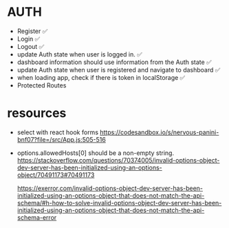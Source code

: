 # AUTH

- Register ✅
- Login ✅
- Logout ✅
- update Auth state when user is logged in. ✅
- dashboard information should use information from the Auth state ✅
- update Auth state when user is registered and navigate to dashboard ✅
- when loading app, check if there is token in localStorage ✅
- Protected Routes

# resources

- select with react hook forms
  https://codesandbox.io/s/nervous-panini-bnf07?file=/src/App.js:505-516

- options.allowedHosts[0] should be a non-empty string.
  https://stackoverflow.com/questions/70374005/invalid-options-object-dev-server-has-been-initialized-using-an-options-object/70491173#70491173

  https://exerror.com/invalid-options-object-dev-server-has-been-initialized-using-an-options-object-that-does-not-match-the-api-schema/#h-how-to-solve-invalid-options-object-dev-server-has-been-initialized-using-an-options-object-that-does-not-match-the-api-schema-error
